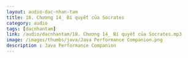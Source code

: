 ```yaml
---
layout: audio-dac-nhan-tam
title: 18. Chương 14_ Bí quyết của Socrates 
category: audio
tags: [dacnhantam]
link: /audio/dacnhantam/18. Chương 14_ Bí quyết của Socrates.mp3 
image: /images/thumbs/java/Java Performance Companion.png
description : Java Performance Companion 
---
```












